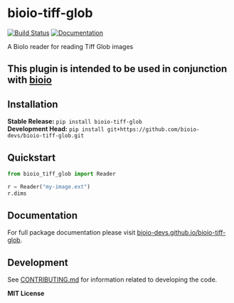 # bioio-tiff-glob

[![Build Status](https://github.com/bioio-devs/bioio-tiff-glob/workflows/CI/badge.svg)](https://github.com/bioio-devs/bioio-tiff-glob/actions)
[![Documentation](https://github.com/bioio-devs/bioio-tiff-glob/workflows/Documentation/badge.svg)](https://bioio-devs.github.io/bioio-tiff-glob)

A BioIo reader for reading Tiff Glob images

This plugin is intended to be used in conjunction with [bioio](https://github.com/bioio-devs/bioio)
---

## Installation

**Stable Release:** `pip install bioio-tiff-glob`<br>
**Development Head:** `pip install git+https://github.com/bioio-devs/bioio-tiff-glob.git`

## Quickstart

```python
from bioio_tiff_glob import Reader 

r = Reader("my-image.ext")
r.dims
```

## Documentation

For full package documentation please visit [bioio-devs.github.io/bioio-tiff-glob](https://bioio-devs.github.io/bioio-tiff-glob).

## Development

See [CONTRIBUTING.md](CONTRIBUTING.md) for information related to developing the code.

**MIT License**

